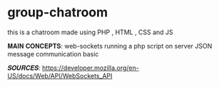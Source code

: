 # group-chatroom
this is a chatroom made using PHP , HTML , CSS and JS

𝐌𝐀𝐈𝐍 𝐂𝐎𝐍𝐂𝐄𝐏𝐓𝐒:
web-sockets
running a php script on server
JSON message communication
basic 

𝑺𝑶𝑼𝑹𝑪𝑬𝑺:
https://developer.mozilla.org/en-US/docs/Web/API/WebSockets_API


